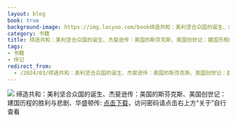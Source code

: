 ```yaml
---
layout: blog
book: true
background-image: https://img.locyoo.com/book缔造共和：美利坚合众国的诞生、杰斐逊传：美国的斯芬克斯、美国创世记：建国历程的胜利与悲剧、华盛顿传.jpg
category: 书籍
title: 缔造共和：美利坚合众国的诞生、杰斐逊传：美国的斯芬克斯、美国创世记：建国历程的胜利与悲剧、华盛顿传
tags:
- 书籍
- 传记
redirect_from:
  - /2024/03/缔造共和：美利坚合众国的诞生、杰斐逊传：美国的斯芬克斯、美国创世记：建国历程的胜利与悲剧、华盛顿传/
---
```

![](https://img.locyoo.com/book缔造共和：美利坚合众国的诞生、杰斐逊传：美国的斯芬克斯、美国创世记：建国历程的胜利与悲剧、华盛顿传.jpg)
缔造共和：美利坚合众国的诞生、杰斐逊传：美国的斯芬克斯、美国创世记：建国历程的胜利与悲剧、华盛顿传: <a name = "ref1" href="https://url18.ctfile.com/f/50983618-1377644815-9b5297?p=3619">点击下载</a>，访问密码请点击右上方“关于”自行查看